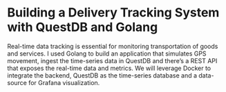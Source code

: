 # Building a Delivery Tracking System with QuestDB and Golang

Real-time data tracking is essential for monitoring transportation of goods and services. I used Golang to build an application that simulates GPS movement, ingest the time-series data in QuestDB and there’s a REST API that exposes the real-time data and metrics. We will leverage Docker to integrate the backend, QuestDB as the time-series database and a data-source for Grafana visualization.
